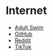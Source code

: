 # Internet

* [Adult Swim](/Pages/AdultSwim.md)
* [GitHub](/Pages/GitHub.md)
* [Reddit](/Pages/Reddit/Reddit.md)
* [TikTok](/Pages/TikTok.md)
